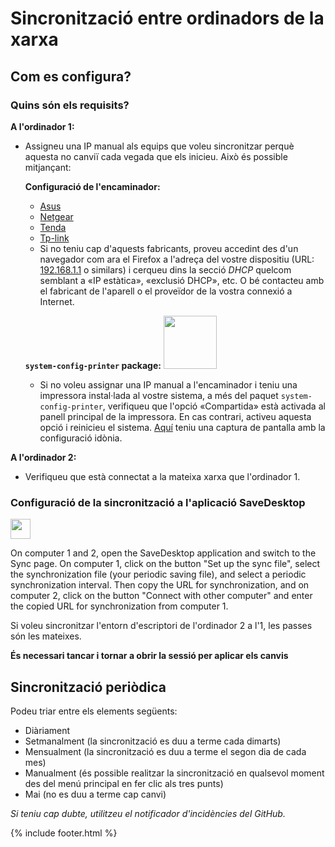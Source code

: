 # Sincronització entre ordinadors de la xarxa
## Com es configura?
###  Quins són els requisits?
**A l'ordinador 1:**
- Assigneu una IP manual als equips que voleu sincronitzar perquè aquesta no canviï cada vegada que els inicieu. Això és possible mitjançant:

  **Configuració de l'encaminador:**
  - [Asus](https://www.asus.com/support/FAQ/1000906/)
  - [Netgear](https://kb.netgear.com/25722/How-do-I-reserve-an-IP-address-on-my-NETGEAR-router)
  - [Tenda](https://www.tendacn.com/faq/3264.html)
  - [Tp-link](https://www.tp-link.com/us/support/faq/170/)
  - Si no teniu cap d'aquests fabricants, proveu accedint des d'un navegador com ara el Firefox a l'adreça del vostre dispositiu (URL: [192.168.1.1](http://192.168.1.1) o similars) i cerqueu dins la secció *DHCP* quelcom semblant a «IP estàtica», «exclusió DHCP», etc. O bé contacteu amb el fabricant de l'aparell o el proveïdor de la vostra connexió a Internet.

  **`system-config-printer` package:**  <img src="https://github.com/vikdevelop/SaveDesktop/assets/83600218/ff4e742d-07e2-453f-8ace-b51b4f52d1dd" width="85">
  - Si no voleu assignar una IP manual a l'encaminador i teniu una impressora instal·lada al vostre sistema, a més del paquet `system-config-printer`, verifiqueu que l'opció «Compartida» està activada al panell principal de la impressora. En cas contrari, activeu aquesta opció i reinicieu el sistema. [Aquí](https://raw.githubusercontent.com/BennyBeat/SaveDesktop/1602010b7ef88f3fb0eb1010af33571f0c548eb3/translations/wiki/ca-Printer.png) teniu una captura de pantalla amb la configuració idònia.

**A l'ordinador 2:**
- Verifiqueu que està connectat a la mateixa xarxa que l'ordinador 1.

### Configuració de la sincronització a l'aplicació SaveDesktop
<a href="https://www.youtube.com/watch?v=QccFR06oyXk"><img src="https://github.com/vikdevelop/SaveDesktop/assets/83600218/a4f8da24-7183-49e1-9a58-82092a42f124" height="32"></a>

On computer 1 and 2, open the SaveDesktop application and switch to the Sync page. On computer 1, click on the button "Set up the sync file", select the synchronization file (your periodic saving file), and select a periodic synchronization interval. Then copy the URL for synchronization, and on computer 2, click on the button "Connect with other computer" and enter the copied URL for synchronization from computer 1.

Si voleu sincronitzar l'entorn d'escriptori de l'ordinador 2 a l'1, les passes són les mateixes.

**És necessari tancar i tornar a obrir la sessió per aplicar els canvis**

## Sincronització periòdica
Podeu triar entre els elements següents:
- Diàriament
- Setmanalment (la sincronització es duu a terme cada dimarts)
- Mensualment (la sincronització es duu a terme el segon dia de cada mes)
- Manualment (és possible realitzar la sincronització en qualsevol moment des del menú principal en fer clic als tres punts)
- Mai (no es duu a terme cap canvi)

_Si teniu cap dubte, utilitzeu el notificador d'incidències del GitHub._

{% include footer.html %}

